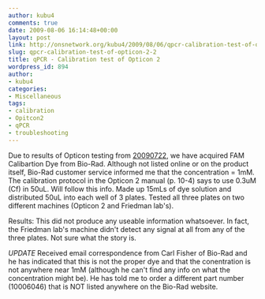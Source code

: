 ```yaml
---
author: kubu4
comments: true
date: 2009-08-06 16:14:48+00:00
layout: post
link: http://onsnetwork.org/kubu4/2009/08/06/qpcr-calibration-test-of-opticon-2-2/
slug: qpcr-calibration-test-of-opticon-2-2
title: qPCR - Calibration test of Opticon 2
wordpress_id: 894
author:
- kubu4
categories:
- Miscellaneous
tags:
- calibration
- Opitcon2
- qPCR
- troubleshooting
---
```


Due to results of Opticon testing from [20090722](/Sam%27s+Working+Notebook+Jun-Aug+2009#sjw20090722), we have acquired FAM Calibartion Dye from Bio-Rad. Although not listed online or on the product itself, Bio-Rad customer service informed me that the concentration = 1mM. The calibration protocol in the Opticon 2 manual (p. 10-4) says to use 0.3uM (Cf) in 50uL. Will follow this info. Made up 15mLs of dye solution and distributed 50uL into each well of 3 plates. Tested all three plates on two different machines (Opticon 2 and Friedman lab's).

Results: This did not produce any useable information whatsoever. In fact, the Friedman lab's machine didn't detect any signal at all from any of the three plates. Not sure what the story is.

_UPDATE_ Received email correspondence from Carl Fisher of Bio-Rad and he has indicated that this is not the proper dye and that the conentration is not anywhere near 1mM (although he can't find any info on what the concentration might be). He has told me to order a different part number (10006046) that is NOT listed anywhere on the Bio-Rad website.
